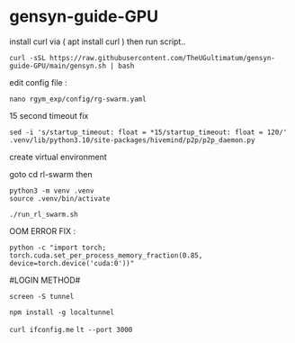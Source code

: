 # gensyn-guide-GPU
install curl via ( apt install curl ) then run script..

```
curl -sSL https://raw.githubusercontent.com/TheUGultimatum/gensyn-guide-GPU/main/gensyn.sh | bash
```

edit config file :

```
nano rgym_exp/config/rg-swarm.yaml
```

15 second timeout fix

```
sed -i 's/startup_timeout: float = *15/startup_timeout: float = 120/' .venv/lib/python3.10/site-packages/hivemind/p2p/p2p_daemon.py
```
create virtual environment

goto cd rl-swarm then
```
python3 -m venv .venv
source .venv/bin/activate
```

```
./run_rl_swarm.sh
```


OOM ERROR FIX :

```python -c "import torch; torch.cuda.set_per_process_memory_fraction(0.85, device=torch.device('cuda:0'))"```

#LOGIN METHOD#

```screen -S tunnel```

```npm install -g localtunnel```

```curl ifconfig.me```
```lt --port 3000```
